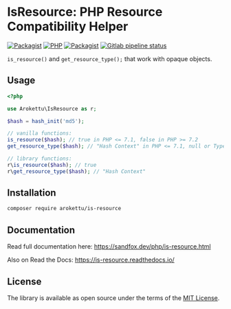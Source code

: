 # IsResource: PHP Resource Compatibility Helper

[![Packagist](https://img.shields.io/packagist/v/arokettu/is-resource.svg?style=flat-square)](https://packagist.org/packages/arokettu/is-resource)
[![PHP](https://img.shields.io/packagist/php-v/arokettu/is-resource.svg?style=flat-square)](https://packagist.org/packages/arokettu/is-resource)
[![Packagist](https://img.shields.io/github/license/arokettu/is-resource.svg?style=flat-square)](https://opensource.org/licenses/MIT)
[![Gitlab pipeline status](https://img.shields.io/gitlab/pipeline/sandfox/is-resource/master.svg?style=flat-square)](https://gitlab.com/sandfox/is-resource/-/pipelines)

``is_resource()`` and ``get_resource_type();`` that work with opaque objects.

## Usage

```php
<?php

use Arokettu\IsResource as r;

$hash = hash_init('md5');

// vanilla functions:
is_resource($hash); // true in PHP <= 7.1, false in PHP >= 7.2
get_resource_type($hash); // "Hash Context" in PHP <= 7.1, null or TypeError in PHP >= 7.2

// library functions:
r\is_resource($hash); // true
r\get_resource_type($hash); // "Hash Context"
```

## Installation

```bash
composer require arokettu/is-resource
```

## Documentation

Read full documentation here: <https://sandfox.dev/php/is-resource.html>

Also on Read the Docs: <https://is-resource.readthedocs.io/>

## License

The library is available as open source under the terms of the [MIT License].

[MIT License]:  https://opensource.org/licenses/MIT
